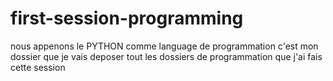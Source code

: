 # first-session-programming
nous appenons le PYTHON comme language de programmation
c'est mon dossier que je vais deposer tout les dossiers de programmation que j'ai fais cette session
